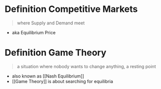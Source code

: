 # Definition Competitive Markets
> where Supply and Demand meet

- aka Equilibrium Price
# Definition Game Theory
> a situation where nobody wants to change anything, a resting point

- also known as [[Nash Equilibrium]]
- [[Game Theory]] is about searching for equilibria

